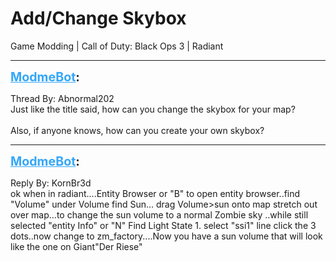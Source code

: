 # Add/Change Skybox
Game Modding | Call of Duty: Black Ops 3 | Radiant

---
<strong style="font-size: 1.4em;"><span style="text-decoration: underline;text-decoration-color: #34a7f9;"><span style="color:#34a7f9;">ModmeBot</span></span>:</strong>

<p>Thread By: Abnormal202<br />Just like the title said, how can you change the skybox for your map?<br /><br />Also, if anyone knows, how can you create your own skybox?</p>

---
<strong style="font-size: 1.4em;"><span style="text-decoration: underline;text-decoration-color: #34a7f9;"><span style="color:#34a7f9;">ModmeBot</span></span>:</strong>

<p>Reply By: KornBr3d<br />ok when in radiant....Entity Browser or &quot;B&quot; to open entity browser..find &quot;Volume&quot; under Volume find Sun... drag Volume&gt;sun onto map stretch out over map...to change the sun volume to a normal Zombie sky ..while still selected &quot;entity Info&quot; or &quot;N&quot; Find Light State 1. select &quot;ssi1&quot; line click the 3 dots..now change to zm_factory....Now you have a sun volume that will look like the one on Giant&quot;Der Riese&quot;</p>
